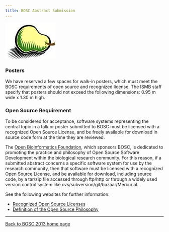 ```yaml
---
title: BOSC Abstract Submission
---
```


![The Bosc Pear](Pear.png "The Bosc Pear")

### Posters

We have reserved a few spaces for walk-in posters, which must meet the
BOSC requirements of open source and recognized license. The ISMB staff
specify that posters should not exceed the following dimensions: 0.95 m
wide x 1.30 m high.

### Open Source Requirement

To be considered for acceptance, software systems representing the
central topic in a talk or poster submitted to BOSC must be licensed
with a recognized Open Source License, and be freely available for
download in source code form at the time they are reviewed.

The [Open Bioinformatics Foundation](OBF "wikilink"), which sponsors
BOSC, is dedicated to promoting the practice and philosophy of Open
Source Software Development within the biological research community.
For this reason, if a submitted abstract concerns a specific software
system for use by the research community, then that software must be
licensed with a recognized Open Source License, and be available for
download, including source code, by a tar/zip file accessed through
ftp/http or through a widely used version control system like
cvs/subversion/git/bazaar/Mercurial.

See the following websites for further information:

-   [Recognized Open Source
    Licenses](http://www.opensource.org/licenses/)
-   [Definition of the Open Source
    Philosophy](http://www.opensource.org/docs/definition.php)

------------------------------------------------------------------------

[Back to BOSC 2013 home page](BOSC_2013 "wikilink")
